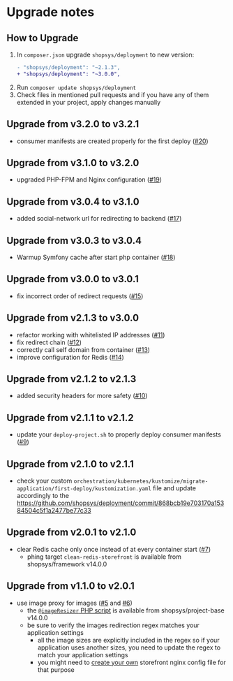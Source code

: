 # Upgrade notes

## How to Upgrade

1. In `composer.json` upgrade `shopsys/deployment` to new version:
    ```diff
   - "shopsys/deployment": "~2.1.3",
   + "shopsys/deployment": "~3.0.0",
    ```
2. Run `composer update shopsys/deployment`
3. Check files in mentioned pull requests and if you have any of them extended in your project, apply changes manually

## Upgrade from v3.2.0 to v3.2.1

- consumer manifests are created properly for the first deploy ([#20](https://github.com/shopsys/deployment/pull/20))

## Upgrade from v3.1.0 to v3.2.0

- upgraded PHP-FPM and Nginx configuration ([#19](https://github.com/shopsys/deployment/pull/19))

## Upgrade from v3.0.4 to v3.1.0

- added social-network url for redirecting to backend ([#17](https://github.com/shopsys/deployment/pull/17))

## Upgrade from v3.0.3 to v3.0.4

- Warmup Symfony cache after start php container ([#18](https://github.com/shopsys/deployment/pull/18))

## Upgrade from v3.0.0 to v3.0.1

- fix incorrect order of redirect requests ([#15](https://github.com/shopsys/deployment/pull/15))

## Upgrade from v2.1.3 to v3.0.0

- refactor working with whitelisted IP addresses ([#11](https://github.com/shopsys/deployment/pull/11))
- fix redirect chain ([#12](https://github.com/shopsys/deployment/pull/12))
- correctly call self domain from container ([#13](https://github.com/shopsys/deployment/pull/13))
- improve configuration for Redis ([#14](https://github.com/shopsys/deployment/pull/14))

## Upgrade from v2.1.2 to v2.1.3

- added security headers for more safety ([#10](https://github.com/shopsys/deployment/pull/10))

## Upgrade from v2.1.1 to v2.1.2

- update your `deploy-project.sh` to properly deploy consumer manifests ([#9](https://github.com/shopsys/deployment/pull/9/files))

## Upgrade from v2.1.0 to v2.1.1

- check your custom `orchestration/kubernetes/kustomize/migrate-application/first-deploy/kustomization.yaml` file and update accordingly to the https://github.com/shopsys/deployment/commit/868bcb19e703170a15384504c5f1a2477be77c33

## Upgrade from v2.0.1 to v2.1.0

- clear Redis cache only once instead of at every container start ([#7](https://github.com/shopsys/deployment/pull/7/files))
    - phing target `clean-redis-storefront` is available from shopsys/framework v14.0.0

## Upgrade from v1.1.0 to v2.0.1

- use image proxy for images ([#5](https://github.com/shopsys/deployment/pull/5) and [#6](https://github.com/shopsys/deployment/pull/6))
    - the [`@imageResizer` PHP script](https://github.com/shopsys/shopsys/blob/14.0/project-base/app/web/imageResizer.php) is available from shopsys/project-base v14.0.0
    - be sure to verify the images redirection regex matches your application settings
        - all the image sizes are explicitly included in the regex so if your application uses another sizes, you need to update the regex to match your application settings
        - you might need to [create your own](https://github.com/shopsys/deployment#customize-deployment) storefront nginx config file for that purpose
